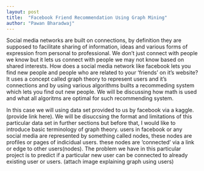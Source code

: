 ```yaml
---
layout: post
title:  "Facebook Friend Recommendation Using Graph Mining"
author: "Pawan Bharadwaj"
---
```

Social media networks are built on connections, by definition  they are supposed to facilitate sharing of information, ideas and various forms of expression from personal to professional. We don’t just connect with people we know but it lets us connect with people we may not know based on shared interests. How does a social media network like facebook lets you find new people and people who are related to your ‘friends’ on it’s website? It uses a concept called graph theory to represent users and it’s connections and by using various algorithms builts a recommeding system which lets you find out new people. 
We will be discussing how math is used and what all algoritms are optimal for such recommending system. 

In this case we will using data set provided to us by facebook via a kaggle. (provide link here). 
We will be disuccsing the format and limitations of this particular data set in further sections but before that, I would like to introduce basic terminology of graph theory. 
users in facebook or any social media are represented by something called nodes, these nodes are profiles or pages of indicidual users. these nodes are ‘connected’ via a link or edge to other users(nodes). The problem we have in this particular project is to predict if a particular new user can be connected to already existing user or users. 
(attach image explaining graph using users) 
